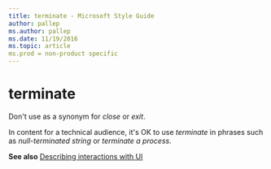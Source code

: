 ```yaml
---
title: terminate - Microsoft Style Guide
author: pallep
ms.author: pallep
ms.date: 11/19/2016
ms.topic: article
ms.prod = non-product specific
---
```


# terminate

Don't use as a synonym for *close* or *exit*. 

In content for a technical audience, it's OK to use *terminate* in phrases such as *null-terminated string* or *terminate a process.*

**See also** [Describing interactions with UI](/style-guide/procedures-instructions/describing-interactions-with-ui)
